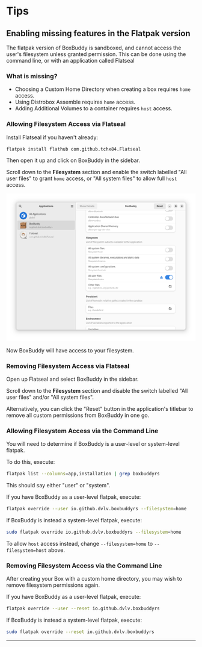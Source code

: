 # Tips

## Enabling missing features in the Flatpak version

The flatpak version of BoxBuddy is sandboxed, and cannot access the user's filesystem unless granted permission. This can be done using the command line, or with an application called Flatseal

### What is missing?
- Choosing a Custom Home Directory when creating a box requires `home` access.
- Using Distrobox Assemble requires `home` access.
- Adding Additional Volumes to a container requires `host` access.

### Allowing Filesystem Access via Flatseal
Install Flatseal if you haven't already:

```bash
flatpak install flathub com.github.tchx84.Flatseal
```

Then open it up and click on BoxBuddy in the sidebar.

Scroll down to the **Filesystem** section and enable the switch labelled "All user files" to grant `home` access, or "All system files" to allow full `host` access.

![Flatseal](flatseal-home-permissions.png)

Now BoxBuddy will have access to your filesystem.

### Removing Filesystem Access via Flatseal

Open up Flatseal and select BoxBuddy in the sidebar.

Scroll down to the **Filesystem** section and disable the switch labelled "All user files" and/or "All system files".

Alternatively, you can click the "Reset" button in the application's titlebar to remove all custom permissions from BoxBuddy in one go.

### Allowing Filesystem Access via the Command Line
You will need to determine if BoxBuddy is a user-level or system-level flatpak.

To do this, execute:

```bash
flatpak list --columns=app,installation | grep boxbuddyrs
```

This should say either "user" or "system".

If you have BoxBuddy as a user-level flatpak, execute:

```bash
flatpak override --user io.github.dvlv.boxbuddyrs --filesystem=home
```

If BoxBuddy is instead a system-level flatpak, execute:

```bash
sudo flatpak override io.github.dvlv.boxbuddyrs --filesystem=home
```

To allow `host` access instead, change `--filesystem=home` to `--filesystem=host` above.

### Removing Filesystem Access via the Command Line
After creating your Box with a custom home directory, you may wish to remove filesystem permissions again.

If you have BoxBuddy as a user-level flatpak, execute:

```bash
flatpak override --user --reset io.github.dvlv.boxbuddyrs 
```

If BoxBuddy is instead a system-level flatpak, execute:

```bash
sudo flatpak override --reset io.github.dvlv.boxbuddyrs
```

------

